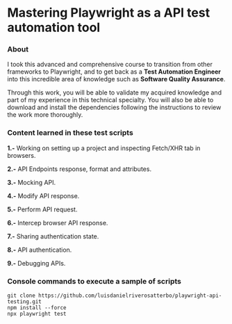 # Mastering Playwright as a API test automation tool

### About

I took this advanced and comprehensive course to transition from other frameworks to Playwright, and to get back as a **Test Automation Engineer** into this incredible area of knowledge such as **Software Quality Assurance**.

Through this work, you will be able to validate my acquired knowledge and part of my experience in this technical specialty. You will also be able to download and install the dependencies following the instructions to review the work more thoroughly.

### Content learned in these test scripts


**1.-** Working on setting up a project and inspecting Fetch/XHR tab in browsers.

**2.-** API Endpoints response, format and attributes.

**3.-** Mocking API.

**4.-** Modify API response.

**5.-** Perform API request.

**6.-** Intercep browser API response.

**7.-** Sharing authentication state.

**8.-** API authentication.

**9.-** Debugging APIs.

### Console commands to execute a sample of scripts

    git clone https://github.com/luisdanielriverosatterbo/playwright-api-testing.git
    npm install --force
    npx playwright test

